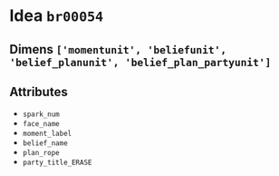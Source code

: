 # Idea `br00054`

## Dimens `['momentunit', 'beliefunit', 'belief_planunit', 'belief_plan_partyunit']`

## Attributes
- `spark_num`
- `face_name`
- `moment_label`
- `belief_name`
- `plan_rope`
- `party_title_ERASE`
